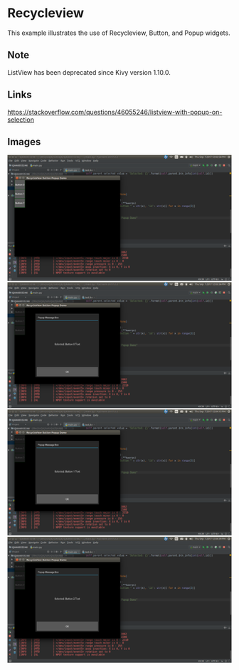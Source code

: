 # Recycleview

This example illustrates the use of Recycleview, Button, and Popup widgets.

## Note
ListView has been deprecated since Kivy version 1.10.0.

## Links
https://stackoverflow.com/questions/46055246/listview-with-popup-on-selection

## Images
![App Startup](https://github.com/ikolim/StackExchange/blob/master/Python/Kivy/Images/QA46055246/Img01-Startup.png "App Startup")
![Button0 Popup](https://github.com/ikolim/StackExchange/blob/master/Python/Kivy/Images/QA46055246/Img02-Button0-Popup.png "Button0 Popup")
![Button1 Popup](https://github.com/ikolim/StackExchange/blob/master/Python/Kivy/Images/QA46055246/Img03-Button1-Popup.png "Button1 Popup")
![Button2 Popup](https://github.com/ikolim/StackExchange/blob/master/Python/Kivy/Images/QA46055246/Img04-Button2-Popup.png "Button2 Popup")

